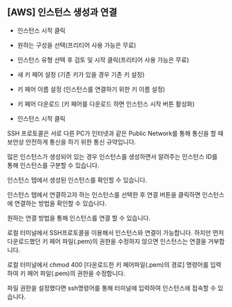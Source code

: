 <h2>[AWS] 인스턴스 생성과 연결</h2>


- 인스턴스 시작 클릭

- 원하는 구성을 선택(프리티어 사용 가능은 무료)

- 인스턴스 유형 선택 후 검토 및 시작 클릭(프리티어 사용 가능은 무료)

- 새 키 페어 설정 (기존 키가 있을 경우 기존 키 설정)

- 키 페어 이름 설정 (인스턴스를 연결하기 위한 키 이름 설정)

- 키 페어 다운로드 (키 페어를 다운로드 하면 인스턴스 시작 버튼 활성화)

- 인스턴스 시작 클릭

SSH 프로토콜은 서로 다른 PC가 인터넷과 같은 Public Network를 통해 통신을 할 때 보안상 안전하게 통신을 하기 위한 통신 규약입니다.


많은 인스턴스가 생성되어 있는 경우 인스턴스를 생성하면서 알려주는 인스턴스 ID를 통해 인스턴스를 구분할 수 있습니다.



인스턴스 탭에서 생성된 인스턴스를 확인할 수 있습니다.



인스턴스 탭에서 연결하고자 하는 인스턴스를 선택한 후 연결 버튼을 클릭하면 인스턴스에 연결하는 방법을 확인할 수 있습니다.



원하는 연결 방법을 통해 인스턴스를 연결 할 수 있습니다.



로컬 터미널에서 SSH프로토콜을 이용해서 인스턴스와 연결이 가능합니다.
하지만 먼저 다운로드했던 키 페어 파일(.pem)의 권한을 수정하지 않으면 인스턴스는 연결을 거부합니다.



로컬 터미널에서 chmod 400 [다운로드한 키 페어파일(.pem)의 경로] 명령어를 입력하여 키 페어 파일(.pem)의 권한을 수정합니다.



파일 권한을 설정했다면 ssh명령어를 통해 터미널에 입력하여 인스턴스에 접속할 수 있습니다.
